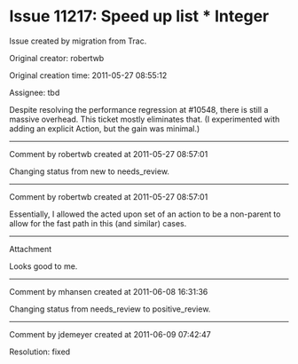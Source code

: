 # Issue 11217: Speed up list * Integer

Issue created by migration from Trac.

Original creator: robertwb

Original creation time: 2011-05-27 08:55:12

Assignee: tbd

Despite resolving the performance regression at #10548, there is still a massive overhead. This ticket mostly eliminates that. (I experimented with adding an explicit Action, but the gain was minimal.)


---

Comment by robertwb created at 2011-05-27 08:57:01

Changing status from new to needs_review.


---

Comment by robertwb created at 2011-05-27 08:57:01

Essentially, I allowed the acted upon set of an action to be a non-parent to allow for the fast path in this (and similar) cases.


---

Attachment

Looks good to me.


---

Comment by mhansen created at 2011-06-08 16:31:36

Changing status from needs_review to positive_review.


---

Comment by jdemeyer created at 2011-06-09 07:42:47

Resolution: fixed
